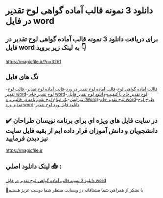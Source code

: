 # دانلود 3 نمونه قالب آماده گواهی لوح تقدیر در فایل word

## برای دریافت دانلود 3 نمونه قالب آماده گواهی لوح تقدیر در فایل word به لینک زیر بروید 👇

https://magicfile.ir/?p=3261

## تگ های فایل

-[قاالب آماده گواهی لوح](https://magicfile.ir/product/%d9%82%d8%a7%d8%a7%d9%84%d8%a8-%d8%a2%d9%85%d8%a7%d8%af%d9%87-%da%af%d9%88%d8%a7%d9%87%db%8c-%d9%84%d9%88%d8%ad-%d8%aa%d9%82%d8%af%db%8c%d8%b1-%d8%af%d8%b1-%d9%81%d8%a7%db%8c%d9%84-word/)-[قالب آماده لوح تقدیر در ورد](https://magicfile.ir/product/%d9%82%d8%a7%d8%a7%d9%84%d8%a8-%d8%a2%d9%85%d8%a7%d8%af%d9%87-%da%af%d9%88%d8%a7%d9%87%db%8c-%d9%84%d9%88%d8%ad-%d8%aa%d9%82%d8%af%db%8c%d8%b1-%d8%af%d8%b1-%d9%81%d8%a7%db%8c%d9%84-word/)-[قالب آماده لوح تقدیر](https://magicfile.ir/product/%d9%82%d8%a7%d8%a7%d9%84%d8%a8-%d8%a2%d9%85%d8%a7%d8%af%d9%87-%da%af%d9%88%d8%a7%d9%87%db%8c-%d9%84%d9%88%d8%ad-%d8%aa%d9%82%d8%af%db%8c%d8%b1-%d8%af%d8%b1-%d9%81%d8%a7%db%8c%d9%84-word/)-[ قالب لوح تقدیر word](https://magicfile.ir/product/%d9%82%d8%a7%d8%a7%d9%84%d8%a8-%d8%a2%d9%85%d8%a7%d8%af%d9%87-%da%af%d9%88%d8%a7%d9%87%db%8c-%d9%84%d9%88%d8%ad-%d8%aa%d9%82%d8%af%db%8c%d8%b1-%d8%af%d8%b1-%d9%81%d8%a7%db%8c%d9%84-word/)-[ لوح تقدیر خام word](https://magicfile.ir/product/%d9%82%d8%a7%d8%a7%d9%84%d8%a8-%d8%a2%d9%85%d8%a7%d8%af%d9%87-%da%af%d9%88%d8%a7%d9%87%db%8c-%d9%84%d9%88%d8%ad-%d8%aa%d9%82%d8%af%db%8c%d8%b1-%d8%af%d8%b1-%d9%81%d8%a7%db%8c%d9%84-word/)-[ لوح تقدیر خام با کیفیت](https://magicfile.ir/product/%d9%82%d8%a7%d8%a7%d9%84%d8%a8-%d8%a2%d9%85%d8%a7%d8%af%d9%87-%da%af%d9%88%d8%a7%d9%87%db%8c-%d9%84%d9%88%d8%ad-%d8%aa%d9%82%d8%af%db%8c%d8%b1-%d8%af%d8%b1-%d9%81%d8%a7%db%8c%d9%84-word/)-[دانلود لوح تقدیر قابل ویرایش](https://magicfile.ir/product/%d9%82%d8%a7%d8%a7%d9%84%d8%a8-%d8%a2%d9%85%d8%a7%d8%af%d9%87-%da%af%d9%88%d8%a7%d9%87%db%8c-%d9%84%d9%88%d8%ad-%d8%aa%d9%82%d8%af%db%8c%d8%b1-%d8%af%d8%b1-%d9%81%d8%a7%db%8c%d9%84-word/)-[پک انواع لوح تقدیرنامه در قالب ورد (Word)](https://magicfile.ir/product/%d9%82%d8%a7%d8%a7%d9%84%d8%a8-%d8%a2%d9%85%d8%a7%d8%af%d9%87-%da%af%d9%88%d8%a7%d9%87%db%8c-%d9%84%d9%88%d8%ad-%d8%aa%d9%82%d8%af%db%8c%d8%b1-%d8%af%d8%b1-%d9%81%d8%a7%db%8c%d9%84-word/)-[لوح تقدیر خام word](https://magicfile.ir/product/%d9%82%d8%a7%d8%a7%d9%84%d8%a8-%d8%a2%d9%85%d8%a7%d8%af%d9%87-%da%af%d9%88%d8%a7%d9%87%db%8c-%d9%84%d9%88%d8%ad-%d8%aa%d9%82%d8%af%db%8c%d8%b1-%d8%af%d8%b1-%d9%81%d8%a7%db%8c%d9%84-word/)-[طرح لوح تقدیر ورد word](https://magicfile.ir/product/%d9%82%d8%a7%d8%a7%d9%84%d8%a8-%d8%a2%d9%85%d8%a7%d8%af%d9%87-%da%af%d9%88%d8%a7%d9%87%db%8c-%d9%84%d9%88%d8%ad-%d8%aa%d9%82%d8%af%db%8c%d8%b1-%d8%af%d8%b1-%d9%81%d8%a7%db%8c%d9%84-word/)-[دانلود فایل ورد لوح تقدیر](https://magicfile.ir/product/%d9%82%d8%a7%d8%a7%d9%84%d8%a8-%d8%a2%d9%85%d8%a7%d8%af%d9%87-%da%af%d9%88%d8%a7%d9%87%db%8c-%d9%84%d9%88%d8%ad-%d8%aa%d9%82%d8%af%db%8c%d8%b1-%d8%af%d8%b1-%d9%81%d8%a7%db%8c%d9%84-word/)

## ✔️ در سايت فايل هاي ويژه اي براي برنامه نويسان طراحان دانشجويان و دانش آموزان قرار داده ايم از بقيه فايل سايت نيز ديدن فرماييد

https://magicfile.ir


## لينک دانلود اصلي 📥 :

[دانلود 3 نمونه قالب آماده گواهی لوح تقدیر در فایل word](https://magicfile.ir/product/%d9%82%d8%a7%d8%a7%d9%84%d8%a8-%d8%a2%d9%85%d8%a7%d8%af%d9%87-%da%af%d9%88%d8%a7%d9%87%db%8c-%d9%84%d9%88%d8%ad-%d8%aa%d9%82%d8%af%db%8c%d8%b1-%d8%af%d8%b1-%d9%81%d8%a7%db%8c%d9%84-word/) 


🙏با تشکر از همراهي شما مشتاقانه در وبسایت منتظر شما دوست عزیز هستیم

